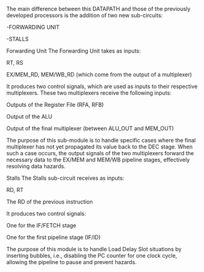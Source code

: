 The main difference between this DATAPATH and those of the previously developed processors is the addition of two new sub-circuits:

-FORWARDING UNIT

-STALLS

Forwarding Unit
The Forwarding Unit takes as inputs:

RT, RS

EX/MEM_RD, MEM/WB_RD (which come from the output of a multiplexer)

It produces two control signals, which are used as inputs to their respective multiplexers. These two multiplexers receive the following inputs:

Outputs of the Register File (RFA, RFB)

Output of the ALU

Output of the final multiplexer (between ALU_OUT and MEM_OUT)

The purpose of this sub-module is to handle specific cases where the final multiplexer has not yet propagated its value back to the DEC stage. When such a case occurs, the output signals of the two multiplexers forward the necessary data to the EX/MEM and MEM/WB pipeline stages, effectively resolving data hazards.

Stalls
The Stalls sub-circuit receives as inputs:

RD, RT

The RD of the previous instruction

It produces two control signals:

One for the IF/FETCH stage

One for the first pipeline stage (IF/ID)

The purpose of this module is to handle Load Delay Slot situations by inserting bubbles, i.e., disabling the PC counter for one clock cycle, allowing the pipeline to pause and prevent hazards.